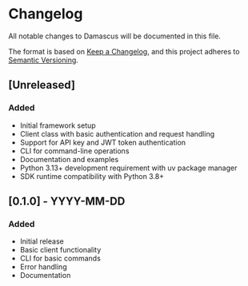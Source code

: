 # Changelog

All notable changes to Damascus will be documented in this file.

The format is based on [Keep a Changelog](https://keepachangelog.com/en/1.0.0/),
and this project adheres to [Semantic Versioning](https://semver.org/spec/v2.0.0.html).

## [Unreleased]

### Added
- Initial framework setup
- Client class with basic authentication and request handling
- Support for API key and JWT token authentication
- CLI for command-line operations
- Documentation and examples
- Python 3.13+ development requirement with uv package manager
- SDK runtime compatibility with Python 3.8+

## [0.1.0] - YYYY-MM-DD

### Added
- Initial release
- Basic client functionality
- CLI for basic commands
- Error handling
- Documentation 
